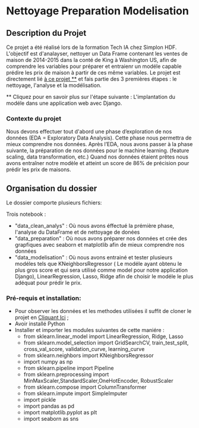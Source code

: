 # Nettoyage Preparation Modelisation


## Description du Projet

Ce projet a été réalisé lors de la formation Tech IA chez Simplon HDF. L'objectif est d'analayser, nettoyer un Data Frame contenant les ventes de maison de 2014-2015 dans la conté de King à Washington US, afin de comprendre les variables pour préparer et entraienr un modéle capable prédire les prix de maison à partir de ces même variables.
Le projet est directement lié [à ce projet **](https://github.com/ForskyOnly/djang_app_prediction) et fais partie des 3 premières étapes : le nettoyage, l'analyse et la modélisation.

** Cliquez pour en savoir plus sur l'étape suivante : L'implantation du modéle dans une application web avec Django.


### Contexte du projet


Nous devons effectuer tout d'abord une phase d’exploration de nos données (EDA = Exploratory Data Analysis). Cette phase nous permettra de mieux comprendre nos données.
Après l’EDA, nous avons passer à la phase suivante, la préparation de nos données pour le machine learning. (feature scaling, data transformation, etc.)
Quand nos données étaient prêtes nous avons entraîner notre modèle et atteint un score de 86% de précision pour prédir les prix de maisons.


## Organisation du dossier

Le dossier comporte plusieurs fichiers:

 Trois notebook :
 - "data_clean_analys" : Où nous avons éffectué la prémière phase, l'analyse du DataFrame et de nettoyage de donées 
 - "data_preparation" : Où nous avons préparer nos données et crée des grapfiques avec seaborn et matplotlib afin de mieux comprendre nos données
 - "data_modelisation" : Où nous avons entrainé et tester plusieurs modéles tels que KNeighborsRegressor ( Le modéle ayant obtenu le plus gros score et qui sera utilisé comme model pour notre application Django), LinearRegression, Lasso, Ridge afin de choisir le modéle le plus adéquat pour prédir le prix.




### Pré-requis et installation:

- Pour observer les données et les methodes utilisées il suffit de cloner le projet en [Cliquant Ici](https://github.com/ForskyOnly/ml_data_analyse_modelisation) ;
- Avoir installé Python
- Installer et importer les modules suivantes de cette maniére : 
    - from sklearn.linear_model import LinearRegression, Ridge, Lasso
    - from sklearn.model_selection import GridSearchCV, train_test_split, cross_val_score, validation_curve, learning_curve
    - from sklearn.neighbors import KNeighborsRegressor
    - import numpy as np
    - from sklearn.pipeline import Pipeline
    - from sklearn.preprocessing import MinMaxScaler,StandardScaler,OneHotEncoder, RobustScaler
    - from sklearn.compose import ColumnTransformer
    - from sklearn.impute import SimpleImputer
    - import pickle
    - import pandas as pd
    - import matplotlib.pyplot as plt
    - import seaborn as sns